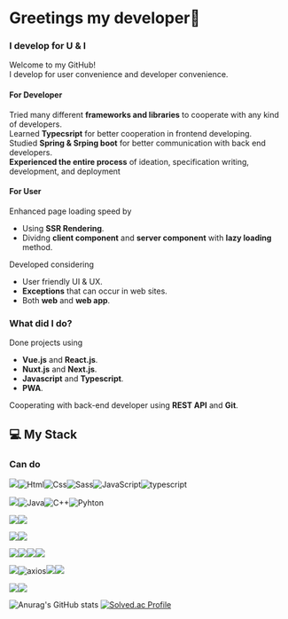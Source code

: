 # Greetings my developer👀

### I develop for U & I
Welcome to my GitHub!<br>
I develop for user convenience and developer convenience.<br>

#### For Developer
Tried many different **frameworks and libraries** to cooperate with any kind of developers.<br>
Learned **Typecsript** for better cooperation in frontend developing.<br>
Studied **Spring & Srping boot** for better communication with back end developers.<br>
**Experienced the entire process** of ideation, specification writing, development, and deployment<br>

#### For User
Enhanced page loading speed by <br>
- Using **SSR Rendering**.<br>
- Dividng **client component** and **server component** with **lazy loading** method.<br>

Developed considering <br>
- User friendly UI & UX.<br>
- **Exceptions** that can occur in web sites.<br>
- Both **web** and **web app**.<br>

### What did I do?
Done projects using <br>
- **Vue.js** and **React.js**.<br>
- **Nuxt.js** and **Next.js**.<br>
- **Javascript** and **Typescript**.<br>
- **PWA**.<br>

Cooperating with back-end developer using **REST API** and **Git**.<br>

## 💻 My Stack

### Can do
<img src="https://img.shields.io/badge/Web-%23121011?style=for-the-badge"><img alt="Html" src ="https://img.shields.io/badge/HTML5-E34F26.svg?&style=for-the-badge&logo=HTML5&logoColor=white"/><img alt="Css" src ="https://img.shields.io/badge/CSS3-1572B6.svg?&style=for-the-badge&logo=CSS3&logoColor=white"/><img alt="Sass" src ="https://img.shields.io/badge/sass-CC6699.svg?&style=for-the-badge&logo=sass&logoColor=white"/><img alt="JavaScript" src ="https://img.shields.io/badge/JavaScript-F7DF1E.svg?&style=for-the-badge&logo=JavaScript&logoColor=black"/><img alt="typescript" src ="https://img.shields.io/badge/typescript-3178C6.svg?&style=for-the-badge&logo=typescript&logoColor=black"/>

<img src="https://img.shields.io/badge/Language-%23121011?style=for-the-badge"><img alt="Java" src ="https://img.shields.io/badge/Java-C70D2C.svg?&style=for-the-badge&logo=java&logoColor=white"/><img alt="C++" src ="https://img.shields.io/badge/C++-00599C.svg?&style=for-the-badge&logo=cplusplus&logoColor=white"/><img alt="Pyhton" src ="https://img.shields.io/badge/Python-3776AB.svg?&style=for-the-badge&logo=python&logoColor=white"/> 

<img src="https://img.shields.io/badge/Design-%23121011?style=for-the-badge"><img src="https://img.shields.io/badge/figma-%23F24E1E.svg?style=for-the-badge&logo=figma&logoColor=white">

<img src="https://img.shields.io/badge/Platform-%23121011?style=for-the-badge"><img src="https://img.shields.io/badge/node.js-6DA55F?style=for-the-badge&logo=node.js&logoColor=white">

<img src="https://img.shields.io/badge/Framework-%23121011?style=for-the-badge"><img src="https://img.shields.io/badge/vue.js-%2335495e.svg?style=for-the-badge&logo=vuedotjs&logoColor=%234FC08D"><img src="https://img.shields.io/badge/nuxt.js-%2335495e.svg?style=for-the-badge&logo=nuxtdotjs&logoColor=00DC82"><img src="https://img.shields.io/badge/Next.js-000000.svg?style=for-the-badge&logo=nextdotjs&logoColor=white">

<img src="https://img.shields.io/badge/Library-%23121011?style=for-the-badge"><img alt="axios" src ="https://img.shields.io/badge/axios-5A29E4.svg?&style=for-the-badge&logo=axios&logoColor=white"/><img src="https://img.shields.io/badge/pinia-2c4f7c?style=for-the-badge"><img src="https://img.shields.io/badge/react-000000.svg?style=for-the-badge&logo=react&logoColor=61DAFB">

<img src="https://img.shields.io/badge/ETC-%23121011?style=for-the-badge"><img src="https://img.shields.io/badge/pwa-5A0FC8?style=for-the-badge&logo=pwa&logoColor=white">




![Anurag's GitHub stats](https://github-readme-stats.vercel.app/api?username=muring&show_icons=true&theme=tokyonight)
[![Solved.ac Profile](http://mazassumnida.wtf/api/generate_badge?boj=111esh)](https://solved.ac/111esh)<br/>

